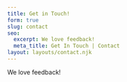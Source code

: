 ```yaml
---
title: Get in Touch!
form: true
slug: contact
seo:
  excerpt: We love feedback!
  meta_title: Get In Touch | Contact
layout: layouts/contact.njk
---
```


We love feedback!
